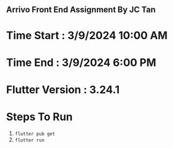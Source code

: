 ## Arrivo Front End Assignment By JC Tan
# Time Start : 3/9/2024 10:00 AM 
# Time End   : 3/9/2024 6:00 PM
# Flutter Version : 3.24.1

# Steps To Run
1.  `flutter pub get`
2.  `flutter run`
